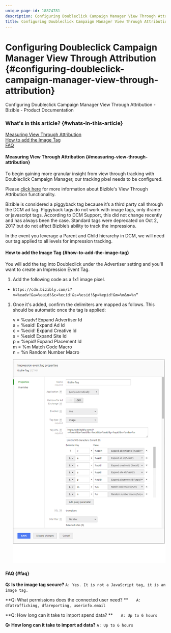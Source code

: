 ```yaml
---
unique-page-id: 18874781
description: Configuring Doubleclick Campaign Manager View Through Attribution - Bizible - Product Documentation
title: Configuring Doubleclick Campaign Manager View Through Attribution
---
```


# Configuring Doubleclick Campaign Manager View Through Attribution {#configuring-doubleclick-campaign-manager-view-through-attribution}

Configuring Doubleclick Campaign Manager View Through Attribution - Bizible - Product Documentation

### What's in this article? {#whats-in-this-article}

[Measuring View Through Attribution](#measuring-view-through-attribution)  
[How to add the Image Tag](#how-to-add-the-image-tag)  
[FAQ](#faq)

#### Measuring View Through Attribution {#measuring-view-through-attribution}

To begin gaining more granular insight from view through tracking with Doubleclick Campaign Manager, our tracking pixel needs to be configured.

Please [click here](http://docs.marketo.com/x/HAEgAQ) for more information about Bizible's View Through Attribution functionality.

Bizible is considered a piggyback tag because it’s a third party call through the DCM ad tag. Piggyback tags do not work with image tags, only iframe or javascript tags. According to DCM Support, this did not change recently and has always been the case. Standard tags were deprecated on Oct 2, 2017 but do not affect Bizible’s ability to track the impressions.

In the event you leverage a Parent and Child hierarchy in DCM, we will need our tag applied to all levels for impression tracking.

#### How to add the Image Tag {#how-to-add-the-image-tag}

You will add the tag into Doubleclick under the Advertiser setting and you'll want to create an Impression Event Tag.

1. Add the following code as a 1x1 image pixel.

* `https://cdn.bizibly.com/i?v=%eadv!&a=%eaid!&c=%ecid!&s=%esid!&p=%epid!&m=%m&n=%n`*

1. Once it's added, confirm the delimiters are mapped as follows. This should be automatic once the tag is applied:

   v = %eadv! Expand Advertiser Id  
   a = %eaid! Expand Ad Id  
   c = %ecid! Expand Creative Id  
   s = %esid! Expand Site Id  
   p = %epid! Expand Placement Id  
   m = %m Match Code Macro  
   n = %n Random Number Macro

   ![](assets/1.png)

#### FAQ {#faq}

**Q: Is the image tag secure?** 
`A: Yes. It is not a JavaScript tag, it is an image tag.`

**Q: What permissions does the connected user need? ** `  
A: dfatrafficking, dfareporting, userinfo.email`

**Q: How long can it take to import spend data? ** `  
A: Up to 6 hours`

**Q: How long can it take to import ad data?** 
`A: Up to 6 hours`

